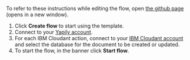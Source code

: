 To refer to these instructions while editing the flow, open [the github page](https://github.com/ot4i/app-connect-templates/blob/master/resources/markdown/Open%20Banking%20-%20Account%20information%20data%20load_instructions.md) (opens in a new window).

1. Click **Create flow** to start using the template.
1. Connect to your [Yapily account](https://ibm.biz/aasyapily).
1. For each IBM Cloudant action, connect to your [IBM Cloudant account](https://ibm.biz/aasibmcloudant) and select the database for the document to be created or updated.
1. To start the flow, in the banner click **Start flow**.
